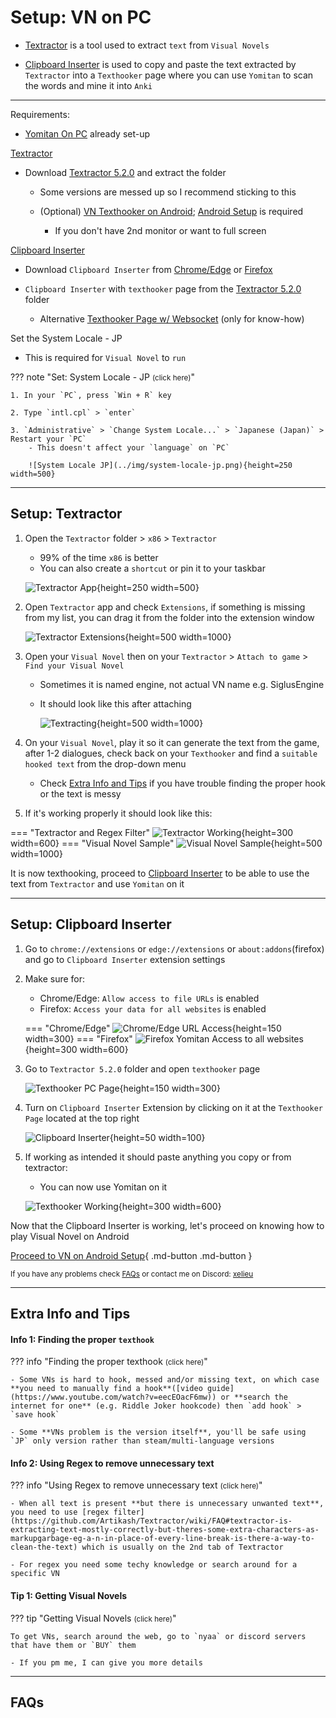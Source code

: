 # Setup: VN on PC

- [Textractor](setupVnOnPC.md/#textractor) is a tool used to extract `text` from `Visual Novels`

- [Clipboard Inserter](setupVnOnPC.md/#clipboard-inserter) is used to copy and paste the text extracted by `Textractor` into a `Texthooker` page where you can use `Yomitan` to scan the words and mine it into `Anki`

---

Requirements:

- [Yomitan On PC](setupYomitanOnPC.md) already set-up

[Textractor](setupVnOnPC.md/#setup-textractor)

- Download [Textractor 5.2.0](https://drive.google.com/drive/folders/1oHdD3DL8BqAxEEvUoSK-ow8snK6_Qn6y?usp=sharing) and extract the folder
    
    - Some versions are messed up so I recommend sticking to this
    
    - (Optional) [VN Texthooker on Android](https://rentry.co/android-texthook); [Android Setup](setupLnOnAndroid.md) is required
        - If you don't have 2nd monitor or want to full screen

[Clipboard Inserter](setupVnOnPC.md/#setup-clipboard-inserter)

- Download `Clipboard Inserter` from [Chrome/Edge](https://chrome.google.com/webstore/detail/clipboard-inserter/deahejllghicakhplliloeheabddjajm) or [Firefox](https://addons.mozilla.org/en-US/firefox/addon/lap-clipboard-inserter/)

- `Clipboard Inserter` with `texthooker` page from the [Textractor 5.2.0](https://drive.google.com/drive/folders/1HPhYtqcNK66EvAjQnW3Y7jSUYEkwRAEw?usp=sharing) folder 
    - Alternative [Texthooker Page w/ Websocket](https://github.com/Renji-XD/texthooker-ui) (only for know-how)


 Set the System Locale - JP

- This is required for `Visual Novel` to `run`

??? note "Set: System Locale - JP <small>(click here)</small>"

    1. In your `PC`, press `Win + R` key

    2. Type `intl.cpl` > `enter`

    3. `Administrative` > `Change System Locale...` > `Japanese (Japan)` > Restart your `PC`
        - This doesn't affect your `language` on `PC`

        ![System Locale JP](../img/system-locale-jp.png){height=250 width=500}

---

## Setup: Textractor

1. Open the `Textractor` folder > `x86` > `Textractor`
    - 99% of the time `x86` is better
    - You can also create a `shortcut` or pin it to your taskbar

    ![Textractor App](../img/textractor-app.png){height=250 width=500}

2. Open `Textractor` app and check `Extensions`, if something is missing from my list, you can drag it from the folder into the extension window

    ![Textractor Extensions](../img/textractor-extensions.png){height=500 width=1000}

3. Open your `Visual Novel` then on your `Textractor` > `Attach to game` > `Find your Visual Novel`
    - Sometimes it is named engine, not actual VN name e.g. SiglusEngine
    - It should look like this after attaching

        ![Textracting](../img/textracting.png){height=500 width=1000}

4. On your `Visual Novel`, play it so it can generate the text from the game, after 1-2 dialogues, check back on your `Texthooker` and find a `suitable hooked text` from the drop-down menu
    - Check [Extra Info and Tips](setupVnOnPC.md/#extra-info-and-tips) if you have trouble finding the proper hook or the text is messy

5. If it's working properly it should look like this:

=== "Textractor and Regex Filter"
    ![Textractor Working](../img/textractor-working.png){height=300 width=600}
=== "Visual Novel Sample"
    ![Visual Novel Sample](../img/visual-novel-sample.png){height=500 width=1000}

It is now texthooking, proceed to [Clipboard Inserter](setupVnOnPC.md/#clipboard-inserter) to be able to use the text from `Textractor` and use `Yomitan` on it

---

## Setup: Clipboard Inserter

1. Go to `chrome://extensions` or `edge://extensions` or `about:addons`(firefox) and go to `Clipboard Inserter` extension settings

2. Make sure for:
    - Chrome/Edge: `Allow access to file URLs` is enabled
    - Firefox: `Access your data for all websites` is enabled

    === "Chrome/Edge"
        ![Chrome/Edge URL Access](../img/chromium-url-access.png){height=150 width=300}
    === "Firefox"
        ![Firefox Yomitan Access to all websites](../img/firefox-url-access.png){height=300 width=600}

3. Go to `Textractor 5.2.0` folder and open `texthooker` page

    ![Texthooker PC Page](../img/texthooker-pc-page.png){height=150 width=300}

4. Turn on `Clipboard Inserter` Extension by clicking on it at the `Texthooker Page` located at the top right

    ![Clipboard Inserter](../img/clipboard-inserter.png){height=50 width=100}

5. If working as intended it should paste anything you copy or from textractor:
    - You can now use Yomitan on it

    ![Texthooker Working](../img/texthooker-paste.png){height=300 width=600}


Now that the Clipboard Inserter is working, let's proceed on knowing how to play Visual Novel on Android

[Proceed to VN on Android Setup](setupVnOnAndroid.md){ .md-button .md-button }

<small>If you have any problems check [FAQs](setupVnOnPC.md/#faqs) or contact me on Discord: [xelieu](https://www.discordapp.com/users/719459399168426054)</small>

---

## Extra Info and Tips

#### Info 1: Finding the proper `texthook`

??? info "Finding the proper texthook <small>(click here)</small>"

    - Some VNs is hard to hook, messed and/or missing text, on which case **you need to manually find a hook**([video guide](https://www.youtube.com/watch?v=eecEOacF6mw)) or **search the internet for one** (e.g. Riddle Joker hookcode) then `add hook` > `save hook`

    - Some **VNs problem is the version itself**, you'll be safe using `JP` only version rather than steam/multi-language versions

#### Info 2: Using Regex to remove unnecessary text

??? info "Using Regex to remove unnecessary text <small>(click here)</small>"

    - When all text is present **but there is unnecessary unwanted text**, you need to use [regex filter](https://github.com/Artikash/Textractor/wiki/FAQ#textractor-is-extracting-text-mostly-correctly-but-theres-some-extra-characters-as-markupgarbage-eg-a-n-in-place-of-every-line-break-is-there-a-way-to-clean-the-text) which is usually on the 2nd tab of Textractor

    - For regex you need some techy knowledge or search around for a specific VN

#### Tip 1: Getting Visual Novels

??? tip "Getting Visual Novels <small>(click here)</small>"

    To get VNs, search around the web, go to `nyaa` or discord servers that have them or `BUY` them

    - If you pm me, I can give you more details

---

## FAQs
